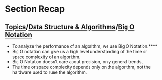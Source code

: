 # Section Recap

## [Topics](../../../topics.md)/[Data Structure & Algorithms](../index.md)/[Big O Notation](./index.md)

- To analyze the performance of an algorithm, we use Big O Notation.\*\*\*\*
- Big O notation can give us a high level understanding of the time or space complexity of an algorithm.
- Big O Notation doesn't care about precision, only general trends,
- The time or space complexity depends only on the algorithm, not the hardware used to rune the algorithm.

